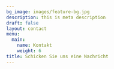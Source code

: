 ```yaml
---
bg_image: images/feature-bg.jpg
description: this is meta description
draft: false
layout: contact
menu:
  main:
    name: Kontakt
    weight: 6
title: Schicken Sie uns eine Nachricht
---
```

